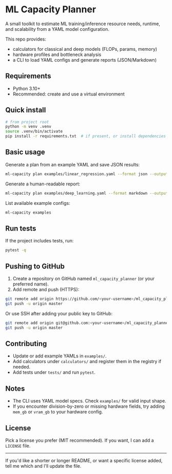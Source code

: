 # ML Capacity Planner

A small toolkit to estimate ML training/inference resource needs, runtime, and scalability from a YAML model configuration.

This repo provides:
- calculators for classical and deep models (FLOPs, params, memory)
- hardware profiles and bottleneck analysis
- a CLI to load YAML configs and generate reports (JSON/Markdown)

## Requirements
- Python 3.10+
- Recommended: create and use a virtual environment

## Quick install
```bash
# from project root
python -m venv .venv
source .venv/bin/activate
pip install -r requirements.txt  # if present, or install dependencies used by the project
```

## Basic usage
Generate a plan from an example YAML and save JSON results:
```bash
ml-capacity plan examples/linear_regression.yaml --format json --output results.json
```
Generate a human-readable report:
```bash
ml-capacity plan examples/deep_learning.yaml --format markdown --output report.md
```
List available example configs:
```bash
ml-capacity examples
```

## Run tests
If the project includes tests, run:
```bash
pytest -q
```

## Pushing to GitHub
1. Create a repository on GitHub named `ml_capacity_planner` (or your preferred name).
2. Add remote and push (HTTPS):
```bash
git remote add origin https://github.com/<your-username>/ml_capacity_planner.git
git push -u origin master
```
Or use SSH after adding your public key to GitHub:
```bash
git remote add origin git@github.com:<your-username>/ml_capacity_planner.git
git push -u origin master
```

## Contributing
- Update or add example YAMLs in `examples/`.
- Add calculators under `calculators/` and register them in the registry if needed.
- Add tests under `tests/` and run `pytest`.

## Notes
- The CLI uses YAML model specs. Check `examples/` for valid input shape.
- If you encounter division-by-zero or missing hardware fields, try adding `mem_gb` or `vram_gb` to your hardware config.

## License
Pick a license you prefer (MIT recommended). If you want, I can add a `LICENSE` file.

---

If you'd like a shorter or longer README, or want a specific license added, tell me which and I'll update the file.

